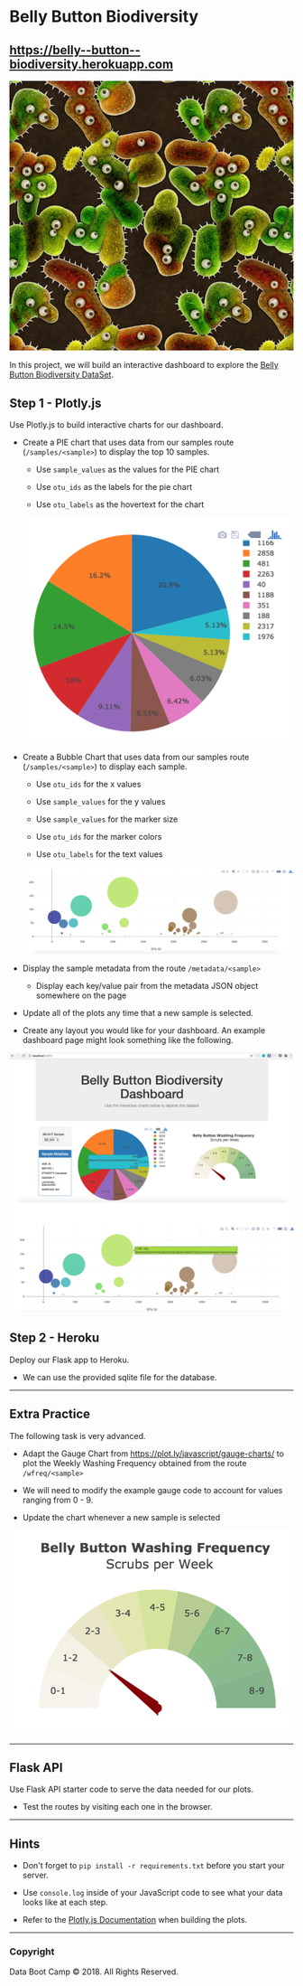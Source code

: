 # Belly Button Biodiversity

## https://belly--button--biodiversity.herokuapp.com
![Bacteria by filterforge.com](Images/bacteria_by_filterforgedotcom.jpg)

In this project, we will build an interactive dashboard to explore the [Belly Button Biodiversity DataSet](http://robdunnlab.com/projects/belly-button-biodiversity/).

## Step 1 - Plotly.js

Use Plotly.js to build interactive charts for our dashboard.

* Create a PIE chart that uses data from our samples route (`/samples/<sample>`) to display the top 10 samples.

  * Use `sample_values` as the values for the PIE chart

  * Use `otu_ids` as the labels for the pie chart

  * Use `otu_labels` as the hovertext for the chart

  ![PIE Chart](Images/pie_chart.png)

* Create a Bubble Chart that uses data from our samples route (`/samples/<sample>`) to display each sample.

  * Use `otu_ids` for the x values

  * Use `sample_values` for the y values

  * Use `sample_values` for the marker size

  * Use `otu_ids` for the marker colors

  * Use `otu_labels` for the text values

  ![Bubble Chart](Images/bubble_chart.png)

* Display the sample metadata from the route `/metadata/<sample>`

  * Display each key/value pair from the metadata JSON object somewhere on the page

* Update all of the plots any time that a new sample is selected.

* Create any layout you would like for your dashboard. An example dashboard page might look something like the following.

![Example Dashboard Page](Images/dashboard_part1.png)
![Example Dashboard Page](Images/dashboard_part2.png)

## Step 2 - Heroku

Deploy our Flask app to Heroku.

* We can use the provided sqlite file for the database.

- - -

## Extra Practice

The following task is very advanced.

* Adapt the Gauge Chart from <https://plot.ly/javascript/gauge-charts/> to plot the Weekly Washing Frequency obtained from the route `/wfreq/<sample>`

* We will need to modify the example gauge code to account for values ranging from 0 - 9.

* Update the chart whenever a new sample is selected

![Weekly Washing Frequency Gauge](Images/gauge.png)

- - -

## Flask API

Use Flask API starter code to serve the data needed for our plots.

* Test the routes by visiting each one in the browser.

- - -

## Hints

* Don't forget to `pip install -r requirements.txt` before you start your server.

* Use `console.log` inside of your JavaScript code to see what your data looks like at each step.

* Refer to the [Plotly.js Documentation](https://plot.ly/javascript/) when building the plots.

- - -

### Copyright

Data Boot Camp © 2018. All Rights Reserved.
